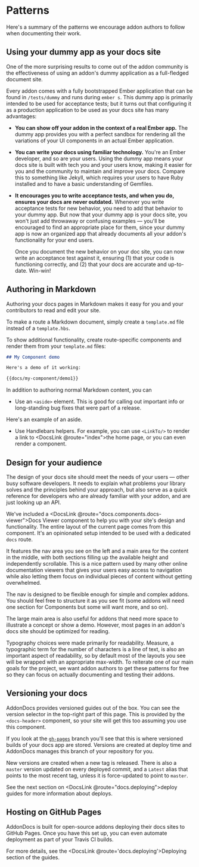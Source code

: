 # Patterns

Here's a summary of the patterns we encourage addon authors to follow when documenting their work.

## Using your dummy app as your docs site

One of the more surprising results to come out of the addon community is the effectiveness of using an addon's dummy application as a full-fledged document site.

Every addon comes with a fully bootstrapped Ember application that can be found in `/tests/dummy` and runs during `ember s`. This dummy app is primarily intended to be used for acceptance tests; but it turns out that configuring it as a production application to be used as your docs site has many advantages:

- **You can show off your addon in the context of a real Ember app.** The dummy app provides you with a perfect sandbox for rendering all the variations of your UI components in an actual Ember application.

- **You can write your docs using familiar technology.** You're an Ember developer, and so are your users. Using the dummy app means your docs site is built with tech you and your users know, making it easier for you and the community to maintain and improve your docs. Compare this to something like Jekyll, which requires your users to have Ruby installed and to have a basic understanding of Gemfiles.

- **It encourages you to write acceptance tests, and when you do, ensures your docs are never outdated.** Whenever you write acceptance tests for new behavior, you need to add that behavior to your dummy app. But now that your dummy app is your docs site, you won't just add throwaway or confusing examples — you'll be encouraged to find an appropriate place for them, since your dummy app is now an organized app that already documents all your addon's functionality for your end users.

  Once you document the new behavior on your doc site, you can now write an acceptance test against it, ensuring (1) that your code is functioning correctly, and (2) that your docs are accurate and up-to-date. Win-win!

## Authoring in Markdown

Authoring your docs pages in Markdown makes it easy for you and your contributors to read and edit your site.

To make a route a Markdown document, simply create a `template.md` file instead of a `template.hbs`.

To show additional functionality, create route-specific components and render them from your `template.md` files:

```md
## My Component demo

Here's a demo of it working:

{{docs/my-component/demo1}}
```

In addition to authoring normal Markdown content, you can

- Use an `<aside>` element. This is good for calling out important info or long-standing bug fixes that were part of a release.

<aside>
  Here's an example of an aside.
</aside>

- Use Handlebars helpers. For example, you can use `<LinkTo/>` to render a link to <DocsLink  @route="index">the home page</DocsLink>, or you can even render a component.

## Design for your audience

The design of your docs site should meet the needs of your users — other busy software developers. It needs to explain what problems your library solves and the principles behind your approach, but also serve as a quick reference for developers who are already familiar with your addon, and are just looking up an API.

We've included a <DocsLink @route="docs.components.docs-viewer">Docs Viewer</DocsLink>  component to help you with your site's design and functionality. The entire layout of the current page comes from this component. It's an opinionated setup intended to be used with a dedicated `docs` route.

It features the nav area you see on the left and a main area for the content in the middle, with both sections filling up the available height and independently scrollable. This is a nice pattern used by many other online documentation viewers that gives your users easy access to navigation while also letting them focus on individual pieces of content without getting overwhelmed.

The nav is designed to be flexible enough for simple and complex addons. You should feel free to structure it as you see fit (some addons will need one section for Components but some will want more, and so on).

The large main area is also useful for addons that need more space to illustrate a concept or show a demo. However, most pages in an addon's docs site should be optimized for reading.

Typography choices were made primarily for readability. Measure, a typographic term for the number of characters is a line of text, is also an important aspect of readability, so by default most of the layouts you see will be wrapped with an appropriate max-width. To reiterate one of our main goals for the project, we want addon authors to get these patterns for free so they can focus on actually documenting and testing their addons.

## Versioning your docs

AddonDocs provides versioned guides out of the box. You can see the version selector in the top-right part of this page. This is provided by the `<docs-header>` component, so your site will get this too assuming you use this component.

If you look at the [`gh-pages`](https://github.com/ember-learn/ember-cli-addon-docs/tree/gh-pages) branch you'll see that this is where versioned builds of your docs app are stored. Versions are created at deploy time and AddonDocs manages this branch of your repository for you.

New versions are created when a new tag is released. There is also a `master` version updated on every deployed commit, and a `Latest` alias that points to the most recent tag, unless it is force-updated to point to `master`.

See the next section on <DocsLink @route="docs.deploying">deploy guides</DocsLink> for more information about deploys.

## Hosting on GitHub Pages

AddonDocs is built for open-source addons deploying their docs sites to GitHub Pages. Once you have this set up, you can even automate deployment as part of your Travis CI builds.

For more details, see the <DocsLink @route='docs.deploying'>Deploying</DocsLink> section of the guides.
